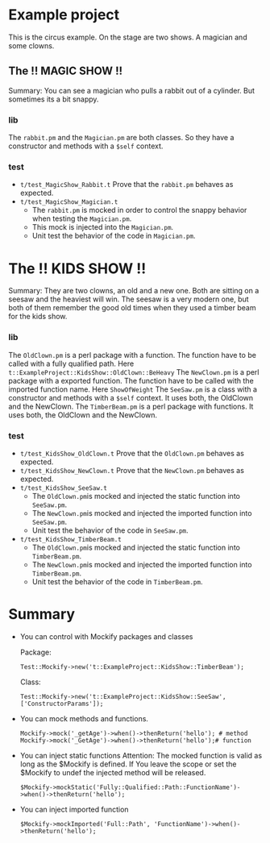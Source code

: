 # Example project

This is the circus example. On the stage are two shows. A magician and some clowns.

## The !! MAGIC SHOW !!

Summary: You can see a magician who pulls a rabbit out of a cylinder. But sometimes its a bit snappy.

### lib

The `rabbit.pm` and the `Magician.pm` are both classes. So they have a constructor and methods with a `$self` context.

### test

* `t/test_MagicShow_Rabbit.t` Prove that the `rabbit.pm` behaves as expected.
* `t/test_MagicShow_Magician.t`
  * The `rabbit.pm` is mocked in order to control the snappy behavior when testing the `Magician.pm`.
  * This mock is injected into the `Magician.pm`.
  * Unit test the behavior of the code in `Magician.pm`.

# The !! KIDS SHOW !!

Summary: They are two clowns, an old and a new one. Both are sitting on a seesaw and the heaviest will win.
The seesaw is a very modern one, but both of them remember the good old times when they used a timber beam for the kids show.

### lib

The `OldClown.pm` is a perl package with a function. The function have to be called with a fully qualified path. Here `t::ExampleProject::KidsShow::OldClown::BeHeavy`
The `NewClown.pm` is a perl package with a exported function. The function have to be called with the imported function name. Here `ShowOfWeight`
The `SeeSaw.pm` is a class with a constructor and methods with a `$self` context. It uses both, the OldClown and the NewClown.
The `TimberBeam.pm` is a perl package with functions. It uses both, the OldClown and the NewClown.

### test

* `t/test_KidsShow_OldClown.t` Prove that the `OldClown.pm` behaves as expected.
* `t/test_KidsShow_NewClown.t` Prove that the `NewClown.pm` behaves as expected.
* `t/test_KidsShow_SeeSaw.t`
  * The `OldClown.pm`is mocked and injected the static function into `SeeSaw.pm`.
  * The `NewClown.pm`is mocked and injected the imported function into `SeeSaw.pm`.
  * Unit test the behavior of the code in `SeeSaw.pm`.
* `t/test_KidsShow_TimberBeam.t`
  * The `OldClown.pm`is mocked and injected the static function into `TimberBeam.pm`.
  * The `NewClown.pm`is mocked and injected the imported function into `TimberBeam.pm`.
  * Unit test the behavior of the code in `TimberBeam.pm`.

# Summary

* You can control with Mockify packages and classes

  Package:
  ```
  Test::Mockify->new('t::ExampleProject::KidsShow::TimberBeam');
  ```

  Class:
  ``` 
  Test::Mockify->new('t::ExampleProject::KidsShow::SeeSaw',['ConstructorParams']);
  ```
* You can mock methods and functions.
  ```
  Mockify->mock('_getAge')->when()->thenReturn('hello'); # method
  Mockify->mock('_GetAge')->when()->thenReturn('hello');# function
  ```
* You can inject static functions
Attention: The mocked function is valid as long as the $Mockify is defined. If You leave the scope or set the $Mockify to undef the injected method will be released. 
  ```
  $Mockify->mockStatic('Fully::Qualified::Path::FunctionName')->when()->thenReturn('hello');
  ```
* You can inject imported function
  ```
  $Mockify->mockImported('Full::Path', 'FunctionName')->when()->thenReturn('hello');
  ```

